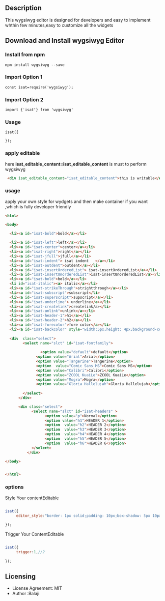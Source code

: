 

## Description
This wygsiwyg editor is designed for developers and easy to implement  whthin few minutes,easy to customize all the widgets

## Download and Install wygsiwyg Editor

### Install from npm

```
npm install wygsiwyg --save
```

### Import Option 1
```
const isat=require('wygsiwyg');
```

### Import Option 2
```
import {'isat'} from 'wygsiwyg'
```

### Usage
```
isat({
     
});
```

### apply editable
here **isat_editable_content=isat_editable_content** is must to perform wygsiwyg
```html
 <div isat_editable_content="isat_editable_content">this is writable</div>
```

### usage
apply your own style for wydgets and then make container if you want ,which is fully developer friendly
```html
<html>

<body>

  <li><a id="isat-bold">bold</a></li> 
    
  <li><a id="isat-left">left</a></li>
  <li><a id="isat-center">center</a></li>
  <li><a id="isat-right">right</a></li>
  <li><a id="isat-jfull">jfull</a></li>
  <li><a id="isat-indent"> isat indent   </a></li>
  <li><a id="isat-outdent">outdent</a></li>  
  <li><a id="isat-insertOrderedList"> isat-insertOrderedList</a></li>
  <li><a id="isat-insertUnorderedList">isat-insertUnorderedList</a></li>   
  <li><a id="isat-bold">bold</a></li>  
  <li id="isat-italic"><a> italic</a></li>  
  <li><a id="isat-strikeThrough">strightthrough</a></li>  
  <li><a id="isat-subscript">subscript</li>
  <li><a id="isat-superscript">supscript</a></li>    
  <li><a id="isat-underline"> underline</a></li>
  <li><a id="isat-createlink">createlink/a></li>
  <li><a id="isat-unlink">unlink</a></li>      
  <li><a id="isat-header-1">h1</a></li>
  <li><a id="isat-header-2">h2</a></li>  
  <li><a id="isat-forecolor">fore color</a></li>
  <li><a id="isat-backcolor" style="width:5px;height: 4px;background-color: chocolate;text-align: center;">back color</a></li> 
  
  <div  class="select">
        <select name="slct" id="isat-fontfamily">
            
                <option value="default">default</option>    
              <option value="Arial">Arial</option>    
              <option value="Tangerine">Tangerine</option>    
              <option  value="Comic Sans MS">Comic Sans MS</option>    
              <option value="Calibri">Calibri</option>    
              <option value="ZCOOL KuaiLe">ZCOOL KuaiLe</option>     
              <option value="Mogra">Mogra</option>  
              <option value="Gloria Hallelujah">Gloria Hallelujah</option>  
          
        </select>
      </div>

      <div class="select">
            <select name="slct" id="isat-headers" >
                  <option value="p">Normal</option>    
                  <option value="h1">HEADER 1</option>    
                  <option  value="h2">HEADER 2</option>    
                  <option  value="h3">HEADER 3</option>    
                  <option  value="h4">HEADER 4</option>
                  <option  value="h5">HEADER 5</option>
                  <option  value="h6">HEADER 6</option>
            </select>
          </div>

</body>


</html>
```



### options
Style Your contentEditable

```javascript

isat({
     editor_style:"border: 1px solid;padding: 10px;box-shadow: 5px 10px;",
     
});
```
Trigger Your ContentEditable 
```javascript

isat({
     trigger:1,//2
     
});
```







## Licensing

- License Agreement: MIT
- Author :Balaji





